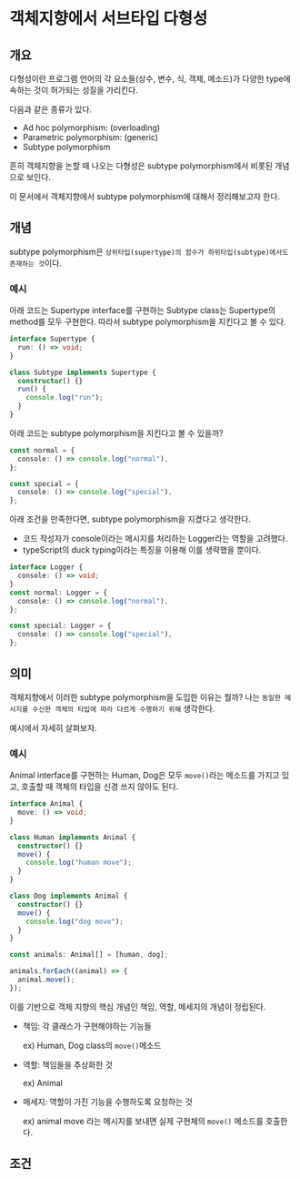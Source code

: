 # 객체지향에서 서브타입 다형성

## 개요

다형성이란 프로그램 언어의 각 요소들(상수, 변수, 식, 객체, 메소드)가 다양한 type에 속하는 것이 허가되는 성질을 가리킨다.

다음과 같은 종류가 있다.

- Ad hoc polymorphism: (overloading)
- Parametric polymorphism: (generic)
- Subtype polymorphism

흔히 객체지향을 논할 때 나오는 다형성은 subtype polymorphism에서 비롯된 개념으로 보인다.

이 문서에서 객체지향에서 subtype polymorphism에 대해서 정리해보고자 한다.

## 개념

subtype polymorphism은 `상위타입(supertype)의 함수가 하위타입(subtype)에서도 존재하는 것`이다.

### 예시

아래 코드는 Supertype interface를 구현하는 Subtype class는 Supertype의 method를 모두 구현한다. 따라서 subtype polymorphism을 지킨다고 볼 수 있다.

```ts
interface Supertype {
  run: () => void;
}

class Subtype implements Supertype {
  constructor() {}
  run() {
    console.log("run");
  }
}
```

아래 코드는 subtype polymorphism을 지킨다고 볼 수 있을까?

```ts
const normal = {
  console: () => console.log("normal"),
};

const special = {
  console: () => console.log("special"),
};
```

아래 조건을 만족한다면, subtype polymorphism을 지켰다고 생각한다.

- 코드 작성자가 console이라는 메시지를 처리하는 Logger라는 역할을 고려했다.
- typeScript의 duck typing이라는 특징을 이용해 이를 생략했을 뿐이다.

```ts
interface Logger {
  console: () => void;
}
const normal: Logger = {
  console: () => console.log("normal"),
};

const special: Logger = {
  console: () => console.log("special"),
};
```

## 의미

객체지향에서 이러한 subtype polymorphism을 도입한 이유는 뭘까? 나는 `동일한 메시지를 수신한 객체의 타입에 따라 다르게 수행하기 위해` 생각한다.

예시에서 자세히 살펴보자.

### 예시

Animal interface를 구현하는 Human, Dog은 모두 `move()`라는 메소드를 가지고 있고, 호출할 때 객체의 타입을 신경 쓰지 않아도 된다.

```ts
interface Animal {
  move: () => void;
}

class Human implements Animal {
  constructor() {}
  move() {
    console.log("human move");
  }
}

class Dog implements Animal {
  constructor() {}
  move() {
    console.log("dog move");
  }
}

const animals: Animal[] = [human, dog];

animals.forEach((animal) => {
  animal.move();
});
```

이를 기반으로 객체 지향의 핵심 개념인 책임, 역할, 메세지의 개념이 정립된다.

- 책임: 각 클래스가 구현해야하는 기능들

  ex) Human, Dog class의 `move()`메소드

- 역할: 책임들을 추상화한 것

  ex) Animal

- 메세지: 역할이 가진 기능을 수행하도록 요청하는 것

  ex) animal move 라는 메시지를 보내면 실제 구현체의 `move()` 메소드를 호출한다.

## 조건
